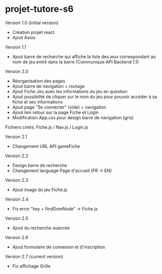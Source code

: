# projet-tutore-s6


Version 1.0 (initial version)

- Création projet react
- Ajout Axios

Version 1.1
- Ajout barre de recherche qui affiche la liste des jeux correspondant au nom de jeu entré dans la barre (Communique API Backend 1.1)

Version 2.0
- Réorganisation des pages
- Ajout barre de navigation + routage
- Ajout Fiche Jeu avec les informations du jeu en question
- Ajout possibilité de cliquer sur le nom du jeu pour pouvoir accéder à sa fiche et ses informations
- Ajout page "Se connecter" (vide) + navigation
- Ajout lien retour sur la page Fiche et Login
- Modification App.css pour design barre de navigation (gris)

Fichiers créés: Fiche.js / Nav.js / Login.js

Version 2.1
- Changement URL API gameFiche

Version 2.2
- Design barre de recherche
- Changement language Page d'accueil (FR -> EN)

Version 2.3
- Ajout image du jeu Fiche.js

Version 2.4 
- Fix error "key + findDomNode" -> Fiche.js

Version 2.5
- Ajout du recherche avancée

Version 2.6
- Ajout formulaire de connexion et d'inscription

Version 2.7 (current version)
- Fix affichage Grille
